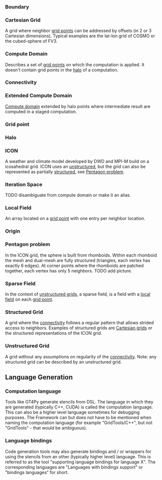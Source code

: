 ### Boundary

### Cartesian Grid

A grid where neighbor [grid points](#grid-point) can be addressed by offsets (in 2 or 3 Cartesian dimensions). Typical examples are the lat-lon grid of COSMO or the cubed-sphere of FV3.

### Compute Domain

Describes a set of [grid points](#grid-point) on which the computation is applied. It doesn't contain grid points in the [halo](#halo) of a computation.

### Connectivity

### Extended Compute Domain

[Compute domain](#compute-domain) extended by halo points where intermediate result are computed in a staged computation.

### Grid point

### Halo

### ICON

A weather and climate model developed by DWD and MPI-M build on a icosahedral grid. ICON uses an [unstructured](#Unstructured-Grid), but the grid can also be represented as partially [structured](#Structured-grid), see [Pentagon problem](#pentagon-problem).

### Iteration Space

TODO disambiguate from compute domain or make it an alias.

### Local Field

An array located on a [grid point](#Grid-point) with one entry per neighbor location.

### Origin

### Pentagon problem

In the ICON grid, the sphere is built from rhomboids. Within each rhomboid the mesh and dual-mesh are fully structured (triangles, each vertex has exactly 6 edges). At corner points where the rhomboids are patched together, each vertex has only 5 neighbors. TODO add picture.

### Sparse Field

In the context of [unstructured grids](#Unstructured-Grid), a sparse field, is a field with a [local field](#Local-Field) on each [grid point](#grid-point).

### Structured Grid

A grid where the [connectivity](#Connectivity) follows a regular pattern that allows strided access to neighbors. Examples of structured grids are [Cartesian grids](#Cartesian-Grid) or the structured representations of the ICON grid.

### Unstructured Grid

A grid without any assumptions on regularity of the [connectivity](#Connectivity). Note: any structured grid can be described by an unstructured grid.

## Language Generation

### Computation language

Tools like GT4Py generate stencils from DSL. The language in which they are generated (typically C++, CUDA) is called the computation language. This can also be a higher level language sometimes for debugging purposes. The Framework can but does not have to be mentioned when naming the computation language (for example "GridTools/C++", but not "GridTools" - that would be ambiguous).

### Language bindings

Code generation tools may also generate bindings and / or wrappers for using the stencils from an other (typically higher level) language. This is referred to as the tool "supporting language bindings for language X". The corresponding languages are "Languages with bindings support" or "bindings languages" for short.
